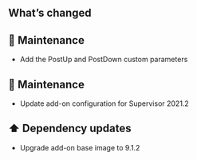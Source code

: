## What’s changed

## 🧰 Maintenance

- Add the PostUp and PostDown custom parameters
## 🧰 Maintenance

- Update add-on configuration for Supervisor 2021.2

## ⬆️ Dependency updates

- Upgrade add-on base image to 9.1.2